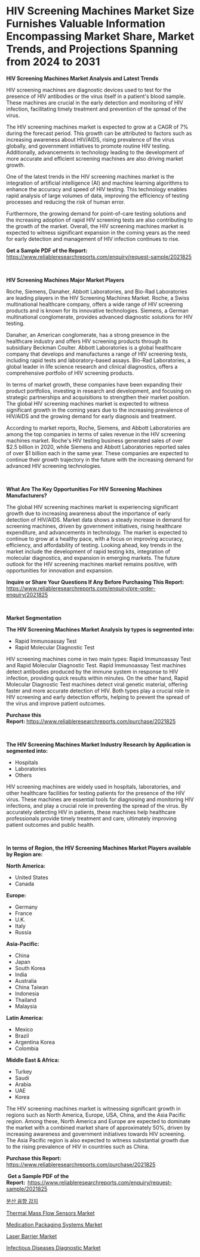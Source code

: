 <p><h1>HIV Screening Machines Market Size Furnishes Valuable Information Encompassing Market Share, Market Trends, and Projections Spanning from 2024 to 2031</h1></p><p><strong>HIV Screening Machines Market Analysis and Latest Trends</strong></p>
<p><p>HIV screening machines are diagnostic devices used to test for the presence of HIV antibodies or the virus itself in a patient's blood sample. These machines are crucial in the early detection and monitoring of HIV infection, facilitating timely treatment and prevention of the spread of the virus.</p><p>The HIV screening machines market is expected to grow at a CAGR of 7% during the forecast period. This growth can be attributed to factors such as increasing awareness about HIV/AIDS, rising prevalence of the virus globally, and government initiatives to promote routine HIV testing. Additionally, advancements in technology leading to the development of more accurate and efficient screening machines are also driving market growth.</p><p>One of the latest trends in the HIV screening machines market is the integration of artificial intelligence (AI) and machine learning algorithms to enhance the accuracy and speed of HIV testing. This technology enables rapid analysis of large volumes of data, improving the efficiency of testing processes and reducing the risk of human error.</p><p>Furthermore, the growing demand for point-of-care testing solutions and the increasing adoption of rapid HIV screening tests are also contributing to the growth of the market. Overall, the HIV screening machines market is expected to witness significant expansion in the coming years as the need for early detection and management of HIV infection continues to rise.</p></p>
<p><strong>Get a Sample PDF of the Report:&nbsp;</strong> <a href="https://www.reliableresearchreports.com/enquiry/request-sample/2021825">https://www.reliableresearchreports.com/enquiry/request-sample/2021825</a></p>
<p>&nbsp;</p>
<p><strong>HIV Screening Machines Major Market Players</strong></p>
<p><p>Roche, Siemens, Danaher, Abbott Laboratories, and Bio-Rad Laboratories are leading players in the HIV Screening Machines Market. Roche, a Swiss multinational healthcare company, offers a wide range of HIV screening products and is known for its innovative technologies. Siemens, a German multinational conglomerate, provides advanced diagnostic solutions for HIV testing.</p><p>Danaher, an American conglomerate, has a strong presence in the healthcare industry and offers HIV screening products through its subsidiary Beckman Coulter. Abbott Laboratories is a global healthcare company that develops and manufactures a range of HIV screening tests, including rapid tests and laboratory-based assays. Bio-Rad Laboratories, a global leader in life science research and clinical diagnostics, offers a comprehensive portfolio of HIV screening products.</p><p>In terms of market growth, these companies have been expanding their product portfolios, investing in research and development, and focusing on strategic partnerships and acquisitions to strengthen their market position. The global HIV screening machines market is expected to witness significant growth in the coming years due to the increasing prevalence of HIV/AIDS and the growing demand for early diagnosis and treatment.</p><p>According to market reports, Roche, Siemens, and Abbott Laboratories are among the top companies in terms of sales revenue in the HIV screening machines market. Roche's HIV testing business generated sales of over $2.5 billion in 2020, while Siemens and Abbott Laboratories reported sales of over $1 billion each in the same year. These companies are expected to continue their growth trajectory in the future with the increasing demand for advanced HIV screening technologies.</p></p>
<p>&nbsp;</p>
<p><strong>What Are The Key Opportunities For HIV Screening Machines Manufacturers?</strong></p>
<p><p>The global HIV screening machines market is experiencing significant growth due to increasing awareness about the importance of early detection of HIV/AIDS. Market data shows a steady increase in demand for screening machines, driven by government initiatives, rising healthcare expenditure, and advancements in technology. The market is expected to continue to grow at a healthy pace, with a focus on improving accuracy, efficiency, and affordability of testing. Looking ahead, key trends in the market include the development of rapid testing kits, integration of molecular diagnostics, and expansion in emerging markets. The future outlook for the HIV screening machines market remains positive, with opportunities for innovation and expansion.</p></p>
<p><strong>Inquire or Share Your Questions If Any Before Purchasing This Report:</strong> <a href="https://www.reliableresearchreports.com/enquiry/pre-order-enquiry/2021825">https://www.reliableresearchreports.com/enquiry/pre-order-enquiry/2021825</a></p>
<p>&nbsp;</p>
<p><strong>Market Segmentation</strong></p>
<p><strong>The HIV Screening Machines Market Analysis by types is segmented into:</strong></p>
<p><ul><li>Rapid Immunoassay Test</li><li>Rapid Molecular Diagnostic Test</li></ul></p>
<p><p>HIV screening machines come in two main types: Rapid Immunoassay Test and Rapid Molecular Diagnostic Test. Rapid Immunoassay Test machines detect antibodies produced by the immune system in response to HIV infection, providing quick results within minutes. On the other hand, Rapid Molecular Diagnostic Test machines detect viral genetic material, offering faster and more accurate detection of HIV. Both types play a crucial role in HIV screening and early detection efforts, helping to prevent the spread of the virus and improve patient outcomes.</p></p>
<p><strong>Purchase this Report:&nbsp;</strong><a href="https://www.reliableresearchreports.com/purchase/2021825">https://www.reliableresearchreports.com/purchase/2021825</a></p>
<p>&nbsp;</p>
<p><strong>The HIV Screening Machines Market Industry Research by Application is segmented into:</strong></p>
<p><ul><li>Hospitals</li><li>Laboratories</li><li>Others</li></ul></p>
<p><p>HIV screening machines are widely used in hospitals, laboratories, and other healthcare facilities for testing patients for the presence of the HIV virus. These machines are essential tools for diagnosing and monitoring HIV infections, and play a crucial role in preventing the spread of the virus. By accurately detecting HIV in patients, these machines help healthcare professionals provide timely treatment and care, ultimately improving patient outcomes and public health.</p></p>
<p>&nbsp;</p>
<p><strong>In terms of Region, the HIV Screening Machines Market Players available by Region are:</strong></p>
<p>
    <p> <strong> North America: </strong>
        <ul>
            <li>United States</li>
            <li>Canada</li>
        </ul>
        </p> 
    <p> <strong> Europe: </strong>
        <ul>
            <li>Germany</li>
            <li>France</li>
            <li>U.K.</li>
            <li>Italy</li>
            <li>Russia</li>
        </ul>
        </p> 
    <p> <strong> Asia-Pacific: </strong>
        <ul>
            <li>China</li>
            <li>Japan</li>
            <li>South Korea</li>
            <li>India</li>
            <li>Australia</li>
            <li>China Taiwan</li>
            <li>Indonesia</li>
            <li>Thailand</li>
            <li>Malaysia</li>
        </ul>
        </p> 
    <p> <strong> Latin America: </strong>
        <ul>
            <li>Mexico</li>
            <li>Brazil</li>
            <li>Argentina Korea</li>
            <li>Colombia</li>
        </ul>
        </p> 
    <p> <strong> Middle East & Africa: </strong>
        <ul>
            <li>Turkey</li>
            <li>Saudi</li>
            <li>Arabia</li>
            <li>UAE</li>
            <li>Korea</li>
        </ul>
    </p>
    </p>
<p><p>The HIV screening machines market is witnessing significant growth in regions such as North America, Europe, USA, China, and the Asia Pacific region. Among these, North America and Europe are expected to dominate the market with a combined market share of approximately 50%, driven by increasing awareness and government initiatives towards HIV screening. The Asia Pacific region is also expected to witness substantial growth due to the rising prevalence of HIV in countries such as China.</p></p>
<p><strong>Purchase this Report: </strong><a href="https://www.reliableresearchreports.com/purchase/2021825">https://www.reliableresearchreports.com/purchase/2021825</a></p>
<p>&nbsp;<strong>Get a Sample PDF of the Report:&nbsp;&nbsp;</strong><a href="https://www.reliableresearchreports.com/enquiry/request-sample/2021825">https://www.reliableresearchreports.com/enquiry/request-sample/2021825</a></p>
<p><strong></strong></p>
<p><p><a href="https://github.com/sougarounis/Market-Research-Report-List-2/blob/main/9080752186292.md">분산 음향 감지</a></p><p><a href="https://view.publitas.com/reportprime-1/thermal-mass-flow-sensors-market-dynamics-2024-2031-also-about-its-market-trends-projections-and-opportunities/">Thermal Mass Flow Sensors Market</a></p><p><a href="https://shimmer-gardenia-37a.notion.site/Medication-Packaging-Systems-Market-Size-Global-Industry-Overview-Market-Segmentation-and-Forecast-1ed4cf73f1b048b0865c56e43eb594e9">Medication Packaging Systems Market</a></p><p><a href="https://view.publitas.com/reportprime-1/laser-barrier-market-a-comprehensive-report-of-its-market-share-growth-trends-2024-2031/">Laser Barrier Market</a></p><p><a href="https://meowing-lemming-dd3.notion.site/Infectious-Diseases-Diagnostic-Market-Research-Report-The-Key-To-Successful-Business-Strategy-Forec-128f6dd502564e7f8f34f2532c334615">Infectious Diseases Diagnostic Market</a></p></p>